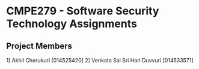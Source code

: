 # CMPE279 - Software Security Technology Assignments
## Project Members
1] Akhil Cherukuri [014525420]
2] Venkata Sai Sri Hari Duvvuri [014533571]
